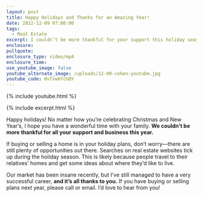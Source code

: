 ```yaml
---
layout: post
title: Happy Holidays and Thanks for an Amazing Year!
date: 2022-12-09 07:00:00
tags:
  - Real Estate
excerpt: I couldn’t be more thankful for your support this holiday season!
enclosure:
pullquote:
enclosure_type: video/mp4
enclosure_time:
use_youtube_image: false
youtube_alternate_image: /uploads/12-09-cohen-youtube.jpg
youtube_code: HvTxw6YcUQY
---
```

{% include youtube.html %}

{% include excerpt.html %}

Happy holidays\! No matter how you’re celebrating Christmas and New Year’s, I hope you have a wonderful time with your family. **We couldn’t be more thankful for all your support and business this year.&nbsp;**

If buying or selling a home is in your holiday plans, don’t worry—there are still plenty of opportunities out there. Searches on real estate websites tick up during the holiday season. This is likely because people travel to their relatives’ homes and get some ideas about where they’d like to live.&nbsp;

Our market has been insane recently, but I’ve still managed to have a very successful career, **and it’s all thanks to you.** If you have buying or selling plans next year, please call or email. I’d love to hear from you\!